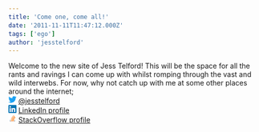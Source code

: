 ```yaml
---
title: 'Come one, come all!'
date: '2011-11-11T11:47:12.000Z'
tags: ['ego']
author: 'jesstelford'
---
```


Welcome to the new site of Jess Telford! This will be the space for all the rants and ravings I can come up with whilst romping through the vast and wild interwebs. For now, why not catch up with me at some other places around the internet;  
![](58dad9d7-00ae-4f16-94a9-d8003ceb4ca2) [@jesstelford](http://twitter.com/jesstelford)  
![](4c347c96-0674-4d5c-84db-9556a5056c52) [LinkedIn profile](http://au.linkedin.com/in/jesstelford)  
![](a6f39543-2d38-41c8-a823-793c2a4a9627) [StackOverflow profile](http://stackoverflow.com/users/473961/jess-telford)
